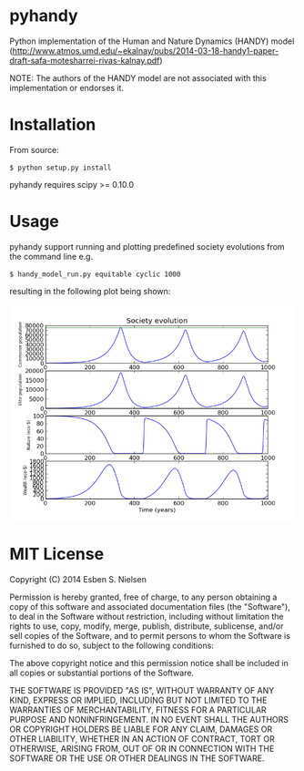 pyhandy
=======

Python implementation of the Human and Nature Dynamics (HANDY) model (http://www.atmos.umd.edu/~ekalnay/pubs/2014-03-18-handy1-paper-draft-safa-motesharrei-rivas-kalnay.pdf)

NOTE: The authors of the HANDY model are not associated with this implementation or endorses it.

Installation
============
From source:

    $ python setup.py install

pyhandy requires scipy >= 0.10.0

Usage
=====
pyhandy support running and plotting predefined society evolutions from the command line e.g.

    $ handy_model_run.py equitable cyclic 1000

resulting in the following plot being shown:

![Alt text](/images/equitable_cyclic.png?raw=true)

MIT License
===========
Copyright (C) 2014 Esben S. Nielsen

Permission is hereby granted, free of charge, to any person obtaining a copy of this software and associated documentation files (the "Software"), to deal in the Software without restriction, including without limitation the rights to use, copy, modify, merge, publish, distribute, sublicense, and/or sell copies of the Software, and to permit persons to whom the Software is furnished to do so, subject to the following conditions:

The above copyright notice and this permission notice shall be included in all copies or substantial portions of the Software.

THE SOFTWARE IS PROVIDED "AS IS", WITHOUT WARRANTY OF ANY KIND, EXPRESS OR IMPLIED, INCLUDING BUT NOT LIMITED TO THE WARRANTIES OF MERCHANTABILITY, FITNESS FOR A PARTICULAR PURPOSE AND NONINFRINGEMENT. IN NO EVENT SHALL THE AUTHORS OR COPYRIGHT HOLDERS BE LIABLE FOR ANY CLAIM, DAMAGES OR OTHER LIABILITY, WHETHER IN AN ACTION OF CONTRACT, TORT OR OTHERWISE, ARISING FROM, OUT OF OR IN CONNECTION WITH THE SOFTWARE OR THE USE OR OTHER DEALINGS IN THE SOFTWARE.
